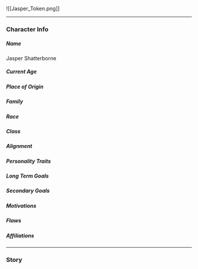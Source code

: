 ![[Jasper_Token.png]]

---
### Character Info

##### Name 
Jasper Shatterborne

##### Current Age

##### Place of Origin

##### Family

##### Race

##### Class

##### Alignment

##### Personality Traits

##### Long Term Goals

##### Secondary Goals

##### Motivations

##### Flaws

##### Affiliations

---
### Story